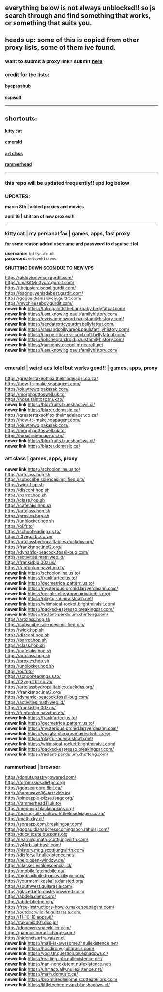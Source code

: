## everything below is not always unblocked!! so js search through and find something that works, or something that suits you.

## heads up: some of this is copied from other proxy lists, some of them ive found.

### want to submit a proxy link? submit [here](https://forms.gle/LXULxcVVFUbNA5nR6)

### credit for the lists:
#### [byepasshub](https://github.com/wea-f/ByePassHub/tree/main)

#### [scpwolf](sites.google.com/view/wolfunblock)

---

## shortcuts:

#### [kitty cat](https://github.com/ponkoi/nthub/blob/main/proxies.md#kitty-cat--my-personal-fav--games-apps-fast-proxy)

#### [emerald](https://github.com/ponkoi/nthub/blob/main/proxies.md#emerald--weird-ads-lolol-but-works-good--games-apps-proxy)

#### [art class](https://github.com/ponkoi/nthub/blob/main/proxies.md#art-class--games-apps-proxy)

#### [rammerhead](https://github.com/ponkoi/ponkoihub/blob/main/proxies.md#rammerhead--browser)

---

### this repo will be updated frequently!! upd log below

### UPDATES:

**march 8th | added proxies and movies**

**april 16 | shit ton of new proxies!!!**

---














### kitty cat | my personal fav | games, apps, fast proxy

**for some reason added username and password to disguise it lol**



**username:** `kittycatclub` <br>
**password:** `welovekittens` <br>

**SHUTTING DOWN SOON DUE TO NEW VPS**

https://giddyismyman.gurdit.com/ <br>
https://imakittykittycat.gurdit.com/  <br>
https://thejpstoreiscool.gurdit.com/  <br>
https://baonguyenisdabest.gurdit.com/ <br>
https://goguardianislovely.gurdit.com/ <br>
https://mychineseboy.gurdit.com/ <br>
**newer link** https://takingalottothebankbaby.bellyfatcat.com/ <br>
**newer link** https://i.am.knowing.paulsfamilyhistory.com/  <br>
**newer link** https://eveisanonoword.paulsfamilyhistory.com/ <br>
**newer link** https://sendatexttoyourdm.bellyfatcat.com/ <br>
**newer link** https://samandcolbyareok.paulsfamilyhistory.com/ <br>
**newer link** https://i.hope.i-have-a-cool.catt.bellyfatcat.com/ <br>
**newer link** https://iphoneorandroid.paulsfamilyhistory.com/ <br>
**newer link** https://gannonistoocool.minecraft.pe/ <br>
**newer link** https://i.am.knowing.paulsfamilyhistory.com/ <br>
<br>


### emerald | weird ads lolol but works good!! | games, apps, proxy

https://greatestaxeofflox.thelmadejager.co.za/ <br>
https://how-to-make.soapagent.com/  <br>
https://oiuytrewq.pakasak.com/ <br>
https://morphputtoswell.uk.to/ <br>
https://hoselsaintoscar.uk.to/ <br>
**newer link** https://bloxfruits.blueshadows.cl/ <br>
**newer link** https://blazer.dcmusic.ca/ <br>
https://greatestaxeofflox.thelmadejager.co.za/ <br>
https://how-to-make.soapagent.com/  <br>
https://oiuytrewq.pakasak.com/ <br>
https://morphputtoswell.uk.to/ <br>
https://hoselsaintoscar.uk.to/ <br>
**newer link** https://bloxfruits.blueshadows.cl/ <br>
**newer link** https://blazer.dcmusic.ca/ <br>


### art class | games, apps, proxy
**newer link** https://schoolonline.us.to/ <br>
https://artclass.hop.sh <br>
https://subscribe.sciencesimplified.pro/ <br>
https://wick.hop.sh <br>
https://discord.hop.sh <br>
https://parrot.hop.sh <br>
https://class.hop.sh <br>
https://cafelabs.hop.sh <br>
https://artclass.hop.sh <br>
https://proxies.hop.sh <br>
https://unblocker.hop.sh <br>
https://oi.fr.to/ <br>
https://schoolreading.us.to/ <br>
https://t3yeg.tfbt.co.za/ <br>
https://artclassbydropalltables.duckdns.org/ <br>
https://frankisnpc.inet2.org/ <br>
https://dynamic-peacock.fossil-bug.com/ <br>
https://activities.math.web.id/ <br>
https://frankisbig.00z.us/ <br>
https://funfunfun.havefun.ch/ <br>
**newer link** https://schoolonline.us.to/ <br>
**newer link** https://frankfarted.us.to/ <br>
**newer link** https://geometrical.pattern.us.to/ <br>
**newer link** https://mysterious-orchid.larryerdmann.com/ <br>
**newer link** https://google-classroom.privatedns.org/ <br>
**newer link** https://playful-aurora.stcath.net/ <br>
**newer link** https://whimsical-rocket.brightmindsit.com/ <br>
**newer link** https://packed-espresso.breakingpar.com/ <br>
**newer link** https://radiant-pendulum.chefteng.com/ <br>
https://artclass.hop.sh <br>
https://subscribe.sciencesimplified.pro/ <br>
https://wick.hop.sh <br>
https://discord.hop.sh <br>
https://parrot.hop.sh <br>
https://class.hop.sh <br>
https://cafelabs.hop.sh <br>
https://artclass.hop.sh <br>
https://proxies.hop.sh <br>
https://unblocker.hop.sh <br>
https://oi.fr.to/ <br>
https://schoolreading.us.to/ <br>
https://t3yeg.tfbt.co.za/ <br>
https://artclassbydropalltables.duckdns.org/ <br>
https://frankisnpc.inet2.org/ <br>
https://dynamic-peacock.fossil-bug.com/ <br>
https://activities.math.web.id/ <br>
https://frankisbig.00z.us/ <br>
https://funfunfun.havefun.ch/ <br>
**newer link** https://frankfarted.us.to/ <br>
**newer link** https://geometrical.pattern.us.to/ <br>
**newer link** https://mysterious-orchid.larryerdmann.com/ <br>
**newer link** https://google-classroom.privatedns.org/ <br>
**newer link** https://playful-aurora.stcath.net/ <br>
**newer link** https://whimsical-rocket.brightmindsit.com/ <br>
**newer link** https://packed-espresso.breakingpar.com/ <br>
**newer link** https://radiant-pendulum.chefteng.com/ <br>


### rammerhead | browser
https://donuts.pastrypowered.com/ <br>
https://forbmskids.dietpc.org/ <br>
https://gooseprobro.8bit.ca/ <br>
https://hamuneko86-test.ddo.jp/ <br>
https://pineapple-pizza.fsagc.org/ <br>
https://rammerhead11.uk.to/ <br>
https://medmop.blacknapkins.org/ <br>
https://boringsuit-mathwork.thelmadejager.co.za/ <br>
https://math.cky.cl/ <br>
https://soraapp.com.breakingpar.com/ <br>
https://gogaurdianaddresscomingsoon.rahulsj.com/ <br>
https://duckiscute.duckdns.org <br>
https://learning.math.scottjungwirth.com/ <br>
https://y4hrb.saltbush.com/ <br>
https://history.mr.g.scottjungwirth.com/ <br>
https://disforyall.nullexistence.net/ <br>
https://help.open-window.de/ <br>
https://classes.estiloescencial.cl/ <br>
https://tmobile.fetemobile.ca/ <br>
https://bigblackoiledpapi.wikilegia.com/ <br>
https://yourmomlikesballs.dansted.org/ <br>
https://southwest.guitarasia.com/ <br>
https://glazed.info.pastrypowered.com/ <br>
https://abdela.dietpc.org/<br>
https://abdel.dietpc.org/<br>
https://free-instructions-how.to.make.soapagent.com/<br>
https://outdoorwildlife.guitarasia.com/<br>
https://11-10-10.apps.dj/ <br>
https://takumi0401.ddo.jp/ <br>
https://doneven.spacekiller.com/  <br>
https://gannon.norushcharge.com/  <br>
https://hidenetsurfra.vaizer.cl/ <br> 
**newer link** https://malli-is-awesome.fr.nullexistence.net/ <br>
**newer link** https://hoodirony.guitarasia.com/ <br>
**newer link** https://yodisfr.question.blueshadows.cl/ <br>
**newer link** https://reading.info.nullexistence.net/ <br>
**newer link** https://nan-nonexistent.nullexistence.net/ <br>
**newer link** https://uhmactually.nullexistence.net/ <br>
**newer link** https://math.dcmusic.ca/ <br>
**newer link** https://broimtiredhelpme.scottexteriors.com/ <br>
**newer link** https://littleteehee-evan.blueshadows.cl/ <br><br>
